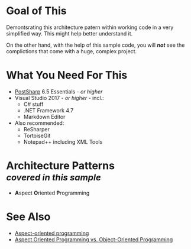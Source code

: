 # Goal of This
Demontsrating this architecture patern within working code in a very simplified way.
This might help better understand it.

On the other hand, with the help of this sample code, you will ***not*** see the complictions that come with a huge, complex project.

# What You Need For This
 + [PostSharp](https://www.postsharp.net) 6.5 Essentials - *or higher*
 + Visual Studio 2017 - *or higher* - incl.:
    + C# stuff
    + .NET Framework 4.7
    + Markdown Editor
 + Also recommended:
    + ReSharper
    + TortoiseGit
    + Notepad++ including XML Tools

# Architecture Patterns <br /> <small> *covered in this sample* </small>
 + **A**spect **O**riented **P**rogramming

# See Also
 + [Aspect-oriented programming](https://en.wikipedia.org/wiki/Aspect-oriented_programming)
 + [Aspect Oriented Programming vs. Object-Oriented Programming](https://stackoverflow.com/questions/232884/aspect-oriented-programming-vs-object-oriented-programming)